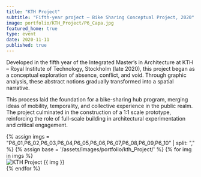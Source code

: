 ```yaml
---
title: "KTH Project"
subtitle: "Fifth-year project – Bike Sharing Conceptual Project, 2020"
image: portfolio/KTH_Project/P6_Capa.jpg
featured_home: true
type: event
date: 2020-11-11
published: true
---
```


<!-- TEXT ABOVE -->
<div class="justify-text mb-4">
  <p>
    Developed in the <span class="fw-bold">fifth year of the Integrated Master’s in Architecture at KTH – Royal Institute of Technology, Stockholm (late 2020)</span>, this project began as a conceptual exploration of <span class="fw-bold">absence, conflict, and void</span>. Through graphic analysis, these abstract notions gradually transformed into a spatial narrative.
  </p>
  <p>
    This process laid the foundation for a <span class="fw-bold">bike-sharing hub</span> program, merging ideas of mobility, temporality, and collective experience in the public realm. The project culminated in the construction of a <span class="fw-bold">1:1 scale prototype</span>, reinforcing the role of full-scale building in architectural experimentation and critical engagement.
  </p>
</div>

<!-- Portfolio Images -->
<div class="portfolio-images my-5">
  {% assign imgs = "P6_01,P6_02,P6_03,P6_04,P6_05,P6_06,P6_07,P6_08,P6_09,P6_10" | split: "," %}
  {% assign base = '/assets/images/portfolio/kth_Project/' %}
  {% for img in imgs %}
  <div class="mb-4">
    <img src="{{ base | append: img | append: '.jpg' | relative_url }}"
         class="img-fluid w-100"
         alt="KTH Project {{ img }}">
  </div>
  {% endfor %}
</div>
